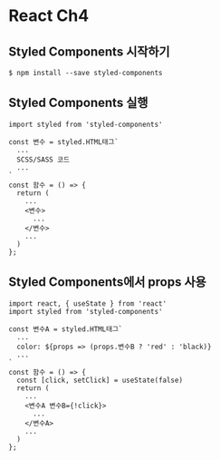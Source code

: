 # React Ch4

## Styled Components 시작하기

```
$ npm install --save styled-components
```

## Styled Components 실행

```
import styled from 'styled-components'

const 변수 = styled.HTML태그`
  ...
  SCSS/SASS 코드
  ...
`
const 함수 = () => {
  return (
    ...
    <변수>
      ...
    </변수>
    ...
  )
};

```

## Styled Components에서 props 사용

```
import react, { useState } from 'react'
import styled from 'styled-components'

const 변수A = styled.HTML태그`
  ...
  color: ${props => (props.변수B ? 'red' : 'black)}
  ...
`
const 함수 = () => {
  const [click, setClick] = useState(false)
  return (
    ...
    <변수A 변수B={!click}>
      ...
    </변수A>
    ...
  )
};

```
